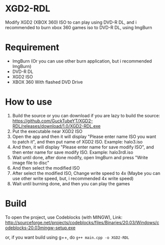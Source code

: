 # XGD2-RDL
Modify XGD2 (XBOX 360) ISO to can play using DVD-R DL, and i recommended to burn xbox 360 games iso to DVD-R DL, using ImgBurn

# Requirement
- ImgBurn (Or you can use other burn application, but i recommended ImgBurn)
- DVD-R DL
- XGD2 ISO
- XBOX 360 With flashed DVD Drive

# How to use
1. Build the source or you can download if you are lazy to build the source: https://github.com/GuckTubeYT/XGD2-RDL/releases/download/1.0/XGD2-RDL.exe
2. Put the executable near XGD2 ISO
3. Open the app and then it will display "Please enter name ISO you want to patch it", and then put name of XGD2 ISO. Example: halo3.iso
4. And then, it will display "Please enter name for save modify ISO", and then enter name for save modify ISO. Example: halo3rdl.iso
5. Wait until done, after done modify, open ImgBurn and press "Write image file to disc"
6. And then select the modified ISO
7. After select the modified ISO, Change write speed to 4x (Maybe you can use other write speed, but, i recommended 4x write speed)
8. Wait until burning done, and then you can play the games

# Build
To open the project, use Codeblocks (with MINGW), Link: http://sourceforge.net/projects/codeblocks/files/Binaries/20.03/Windows/codeblocks-20.03mingw-setup.exe

or, if you want build using g++, do `g++ main.cpp -o XGD2-RDL`
